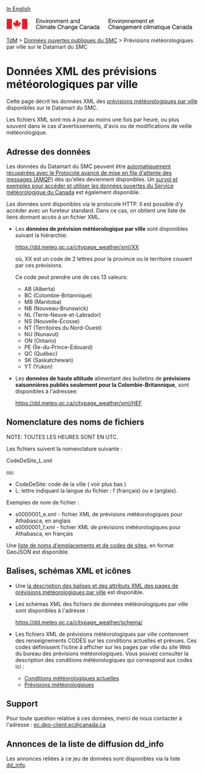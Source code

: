 [In English](readme_citypageweather-datamart_en.md)

![ECCC logo](../../img_eccc-logo.png)

[TdM](../../readme_fr.md) > [Données ouvertes publiques du SMC](../readme_fr.md) > Prévisions météorologiques par ville sur le Datamart du SMC

# Données XML des prévisions météorologiques par ville

Cette page décrit les données XML des [prévisions météorologiques par ville](readme_citypageweather_fr.md) disponibles sur le Datamart du SMC.

Les fichiers XML sont mis à jour au moins une fois par heure, ou plus souvent dans le cas d'avertissements, d'avis ou de modifications de veille météorologique.

## Adresse des données 

Les données du Datamart du SMC peuvent être [automatiquement récupérées avec le Protocole avancé de mise en file d'attente des messages (AMQP)](../../msc-datamart/amqp_fr.md) dès qu'elles deviennent disponibles. Un [survol et exemples pour accéder et utiliser les données ouvertes du Service météorologique du Canada](../../usage-overview/readme_fr.md) est également disponible.

Les données sont disponibles via le protocole HTTP. Il est possible d’y accéder avec un fureteur standard. Dans ce cas, on obtient une liste de liens donnant accès à un fichier XML.

* Les **données de prévision météorologique par ville** sont disponibles suivant la hiérarchie:

  https://dd.meteo.gc.ca/citypage_weather/xml/XX

  où, XX est un code de 2 lettres pour la province ou le territoire couvert par ces prévisions. 

  Ce code peut prendre une de ces 13 valeurs:

  * AB (Alberta)
  * BC (Colombie-Britannique)
  * MB (Manitoba)
  * NB (Nouveau-Brunswick)
  * NL (Terre-Neuve-et-Labrador)
  * NS (Nouvelle-Écosse)
  * NT (Territoires du Nord-Ouest)
  * NU (Nunavut)
  * ON (Ontario)
  * PE (Île-du-Prince-Édouard)
  * QC (Québec)
  * SK (Saskatchewan)
  * YT (Yukon)

* Les **données de haute altitude** alimentant des bulletins de **prévisions saisonnières publiés seulement pour la Colombie-Britannique**, sont disponibles à l'adressee:
  
  https://dd.meteo.gc.ca/citypage_weather/xml/HEF

## Nomenclature des noms de fichiers 

NOTE: TOUTES LES HEURES SONT EN UTC.

Les fichiers suivent la nomenclature suivante :

CodeDeSite_L.xml

où:

* CodeDeSite: code de la ville ( voir plus bas )
* L: lettre indiquant la langue du fichier : f (français) ou e (anglais).

Exemples de nom de fichier :

* s0000001_e.xml - fichier XML de prévisions météorologiques pour Athabasca, en anglais
* s0000001_f.xml - fichier XML de prévisions météorologiques pour Athabasca, en français

Une [liste de noms d'emplacements et de codes de sites](http://collaboration.cmc.ec.gc.ca/cmc/cmos/public_doc/msc-data/pub_forecast_citypageweather/site_list_fr.geojson), en format GeoJSON est disponible.

## Balises, schémas XML et icônes

* Une [la description des balises et des attributs XML des pages de prévisions météorologiques par ville](tags_table_f.csv) est disponible.

* Les schémas XML des fichiers de données météorologiques par ville sont disponibles à l'adresse :

  https://dd.meteo.gc.ca/citypage_weather/schema/

* Les fichiers XML de prévisions météorologiques par ville contiennent des renseignements CODÉS sur les conditions actuelles et prévues. Ces codes définissent l'icône à afficher sur les pages par ville du site Web du bureau des prévisions météorologiques. Vous pouvez consulter la description des conditions météorologiques qui correspond aux codes ici :
  * [Conditions météorologiques actuelles](current_conditions_icon_code_descriptions_f.csv)
  * [Prévisions météorologiques](forecast_conditions_icon_code_descriptions_f.csv)

## Support

Pour toute question relative à ces données, merci de nous contacter à l'adresse : ec.dps-client.ec@canada.ca

## Annonces de la liste de diffusion dd_info 

Les annonces reliées à ce jeu de données sont disponibles via la liste [dd_info](https://lists.ec.gc.ca/cgi-bin/mailman/listinfo/dd_info).






